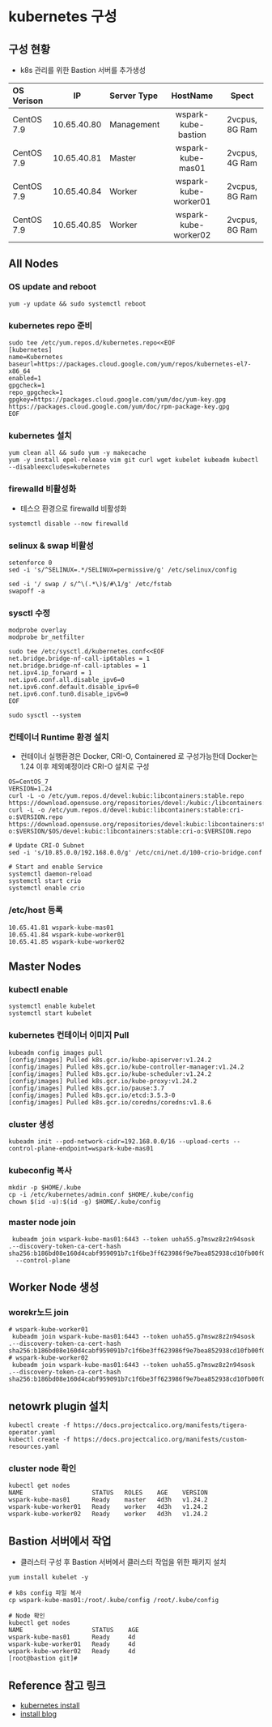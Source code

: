 # kubernetes 구성

## 구성 현황 ###

* k8s 관리를 위한 Bastion 서버를 추가생성

| OS Verison   | IP             | Server Type    | HostName               |     Spect       |
| :----------  | :----------:    | :----------    | :--------------------: | :-------------: |
| CentOS 7.9    | 10.65.40.80    | Management     | wspark-kube-bastion    | 2vcpus, 8G Ram |
| CentOS 7.9    | 10.65.40.81    | Master         | wspark-kube-mas01      | 2vcpus, 4G Ram |
| CentOS 7.9    | 10.65.40.84    | Worker         | wspark-kube-worker01   | 2vcpus, 8G Ram |
| CentOS 7.9    | 10.65.40.85    | Worker         | wspark-kube-worker02   | 2vcpus, 8G Ram |

## All Nodes 
### OS update and reboot
```text
yum -y update && sudo systemctl reboot
```

###  kubernetes repo 준비
```text
sudo tee /etc/yum.repos.d/kubernetes.repo<<EOF
[kubernetes]
name=Kubernetes
baseurl=https://packages.cloud.google.com/yum/repos/kubernetes-el7-x86_64
enabled=1
gpgcheck=1
repo_gpgcheck=1
gpgkey=https://packages.cloud.google.com/yum/doc/yum-key.gpg https://packages.cloud.google.com/yum/doc/rpm-package-key.gpg
EOF
```
### kubernetes 설치
```text
yum clean all && sudo yum -y makecache
yum -y install epel-release vim git curl wget kubelet kubeadm kubectl --disableexcludes=kubernetes
```
### firewalld 비활성화
* 테스으 환경으로 firewalld 비활성화
```text
systemctl disable --now firewalld
```
### selinux & swap 비활성
```text
setenforce 0
sed -i 's/^SELINUX=.*/SELINUX=permissive/g' /etc/selinux/config

sed -i '/ swap / s/^\(.*\)$/#\1/g' /etc/fstab
swapoff -a
```

### sysctl 수정
```text
modprobe overlay
modprobe br_netfilter

sudo tee /etc/sysctl.d/kubernetes.conf<<EOF
net.bridge.bridge-nf-call-ip6tables = 1
net.bridge.bridge-nf-call-iptables = 1
net.ipv4.ip_forward = 1
net.ipv6.conf.all.disable_ipv6=0
net.ipv6.conf.default.disable_ipv6=0
net.ipv6.conf.tun0.disable_ipv6=0
EOF

sudo sysctl --system
```
### 컨테이너 Runtime 환경 설치
* 컨테이너 실행환경은 Docker, CRI-O, Containered 로 구성가능한데 Docker는 1.24 이후 제외예정이라 CRI-O 설치로 구성
```text
OS=CentOS_7
VERSION=1.24
curl -L -o /etc/yum.repos.d/devel:kubic:libcontainers:stable.repo https://download.opensuse.org/repositories/devel:/kubic:/libcontainers:/stable/$OS/devel:kubic:libcontainers:stable.repo
curl -L -o /etc/yum.repos.d/devel:kubic:libcontainers:stable:cri-o:$VERSION.repo https://download.opensuse.org/repositories/devel:kubic:libcontainers:stable:cri-o:$VERSION/$OS/devel:kubic:libcontainers:stable:cri-o:$VERSION.repo

# Update CRI-O Subnet
sed -i 's/10.85.0.0/192.168.0.0/g' /etc/cni/net.d/100-crio-bridge.conf

# Start and enable Service
systemctl daemon-reload
systemctl start crio
systemctl enable crio
```
### /etc/host 등록
```text
10.65.41.81 wspark-kube-mas01
10.65.41.84 wspark-kube-worker01
10.65.41.85 wspark-kube-worker02
```
## Master Nodes 

### kubectl enable
```text
systemctl enable kubelet
systemctl start kubelet
```
### kubernetes 컨테이너 이미지 Pull
```
kubeadm config images pull
[config/images] Pulled k8s.gcr.io/kube-apiserver:v1.24.2
[config/images] Pulled k8s.gcr.io/kube-controller-manager:v1.24.2
[config/images] Pulled k8s.gcr.io/kube-scheduler:v1.24.2
[config/images] Pulled k8s.gcr.io/kube-proxy:v1.24.2
[config/images] Pulled k8s.gcr.io/pause:3.7
[config/images] Pulled k8s.gcr.io/etcd:3.5.3-0
[config/images] Pulled k8s.gcr.io/coredns/coredns:v1.8.6

```

### cluster 생성
```text
kubeadm init --pod-network-cidr=192.168.0.0/16 --upload-certs --control-plane-endpoint=wspark-kube-mas01
```

### kubeconfig 복사
```text
mkdir -p $HOME/.kube
cp -i /etc/kubernetes/admin.conf $HOME/.kube/config
chown $(id -u):$(id -g) $HOME/.kube/config
```
### master node join
```text
 kubeadm join wspark-kube-mas01:6443 --token uoha55.g7mswz8z2n94sosk .--discovery-token-ca-cert-hash sha256:b186bd08e160d4cabf959091b7c1f6be3ff623986f9e7bea852938cd10fb00f0
  --control-plane 
```

## Worker Node 생성

### worekr노드 join
```text
# wspark-kube-worker01
 kubeadm join wspark-kube-mas01:6443 --token uoha55.g7mswz8z2n94sosk .--discovery-token-ca-cert-hash sha256:b186bd08e160d4cabf959091b7c1f6be3ff623986f9e7bea852938cd10fb00f0
# wspark-kube-worker02
 kubeadm join wspark-kube-mas01:6443 --token uoha55.g7mswz8z2n94sosk .--discovery-token-ca-cert-hash sha256:b186bd08e160d4cabf959091b7c1f6be3ff623986f9e7bea852938cd10fb00f0
```

## netowrk plugin 설치
```
kubectl create -f https://docs.projectcalico.org/manifests/tigera-operator.yaml 
kubectl create -f https://docs.projectcalico.org/manifests/custom-resources.yaml
```

### cluster node 확인
```
kubectl get nodes
NAME                   STATUS   ROLES    AGE    VERSION
wspark-kube-mas01      Ready    master   4d3h   v1.24.2
wspark-kube-worker01   Ready    worker   4d3h   v1.24.2
wspark-kube-worker02   Ready    worker   4d3h   v1.24.2
```

## Bastion 서버에서 작업
* 클러스터 구성 후 Bastion 서버에서 클러스터 작업을 위한 패키지 설치
```
yum install kubelet -y

# k8s config 파일 복사
cp wspark-kube-mas01:/root/.kube/config /root/.kube/config

# Node 확인
kubectl get nodes
NAME                   STATUS    AGE
wspark-kube-mas01      Ready     4d
wspark-kube-worker01   Ready     4d
wspark-kube-worker02   Ready     4d
[root@bastion git]# 

```

## Reference 참고 링크
* [kubernetes install](https://kubernetes.io/docs/setup/production-environment/tools/kubeadm/install-kubeadm/)
* [install blog](https://computingforgeeks.com/install-kubernetes-cluster-on-centos-with-kubeadm/)